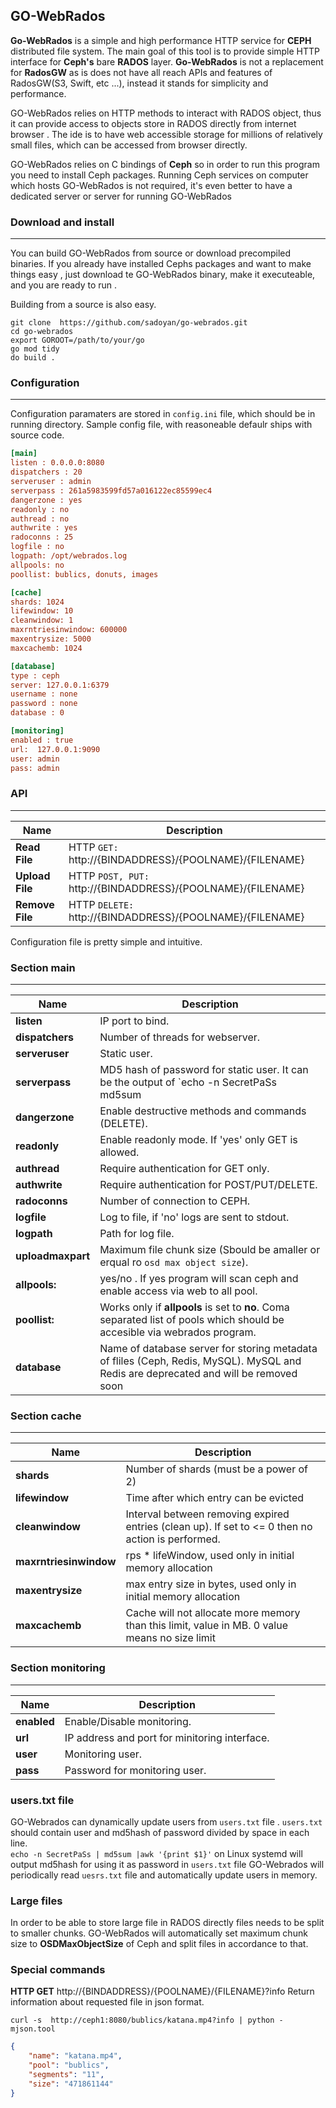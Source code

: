 **GO-WebRados**
---------

**Go-WebRados** is a simple and high performance HTTP service for **CEPH** distributed file system. 
The main goal of this tool is to provide simple HTTP interface for **Ceph's** bare **RADOS** layer.
**Go-WebRados** is not a replacement for **RadosGW** as is does not have all reach APIs and features of RadosGW(S3, Swift, etc ...), instead it stands for simplicity and performance. 

GO-WebRados relies on HTTP methods to interact with RADOS object, thus it can provide access to objects store in RADOS directly from internet browser . 
The ide is to have web accessible storage for millions of relatively small files, which can be accessed from browser directly. 

GO-WebRados relies on C bindings of **Ceph** so in order to run this program you need to install Ceph packages. 
Running Ceph services on computer which hosts GO-WebRados is not required, it's even better to have a dedicated server or server for running GO-WebRados  

### **Download and install**
---------

You can build GO-WebRados from source or download precompiled binaries. If you already have installed Cephs packages and want to make things easy , 
just download te GO-WebRados binary, make it executeable, and you are ready to run .  

Building from a source is also easy. 

```shell
git clone  https://github.com/sadoyan/go-webrados.git
cd go-webrados
export GOROOT=/path/to/your/go
go mod tidy
do build .
```


### **Configuration**
---------

Configuration paramaters are stored in ```config.ini``` file, which should be in running directory.
Sample config file, with reasoneable defaulr ships with source code. 

```ini
[main]
listen : 0.0.0.0:8080
dispatchers : 20
serveruser : admin
serverpass : 261a5983599fd57a016122ec85599ec4
dangerzone : yes
readonly : no
authread : no
authwrite : yes
radoconns : 25
logfile : no
logpath: /opt/webrados.log
allpools: no
poollist: bublics, donuts, images

[cache]
shards: 1024
lifewindow: 10
cleanwindow: 1
maxrntriesinwindow: 600000
maxentrysize: 5000
maxcachemb: 1024

[database]
type : ceph
server: 127.0.0.1:6379
username : none
password : none
database : 0

[monitoring]
enabled : true
url:  127.0.0.1:9090
user: admin
pass: admin
```

### **API**
---------

| **Name** | **Description** |
| ------------- | ------------- |
|**Read File**|HTTP ```GET:``` http://{BINDADDRESS}/{POOLNAME}/{FILENAME}|
|**Upload File**|HTTP ```POST, PUT:``` http://{BINDADDRESS}/{POOLNAME}/{FILENAME}|
|**Remove File**|HTTP ```DELETE:``` http://{BINDADDRESS}/{POOLNAME}/{FILENAME}|

Configuration file is pretty simple and intuitive. 

### **Section main**
---------

| **Name**          | **Description**                                                                                                                      |
|-------------------|--------------------------------------------------------------------------------------------------------------------------------------|
| **listen**        | IP port to bind.                                                                                                                     |
| **dispatchers**   | Number of threads for webserver.                                                                                                     |
| **serveruser**    | Static user.                                                                                                                         |
| **serverpass**    | MD5 hash of password for static user. It can be the output of `echo -n SecretPaSs md5sum |awk '{print $1}'`|                                                   | 
| **dangerzone**    | Enable destructive methods and commands (DELETE).                                                                                    |
| **readonly**      | Enable readonly mode. If 'yes' only GET is allowed.                                                                                  |
| **authread**      | Require authentication for GET only.                                                                                                 |
| **authwrite**     | Require authentication for POST/PUT/DELETE.                                                                                          |
| **radoconns**     | Number of connection to CEPH.                                                                                                        |
| **logfile**       | Log to file, if 'no' logs are sent to stdout.                                                                                        |
| **logpath**       | Path for log file.                                                                                                                   |
| **uploadmaxpart** | Maximum file chunk size (Sbould be amaller or erqual ro `osd max object size`).                                                      | 
| **allpools:**     | yes/no . If yes program will scan ceph and enable access via web to all pool.                                                        | 
| **poollist:**     | Works only if **allpools** is set to **no**. Coma separated list of pools which should be accesible via webrados program.            |  
| **database**      | Name of database server for storing metadata of fliles (Ceph, Redis, MySQL). MySQL and Redis are deprecated and will be removed soon |

### **Section cache**
---------
| **Name**  | **Description**                                                                                   |
| ------------- |---------------------------------------------------------------------------------------------------|
|**shards**| Number of shards (must be a power of 2)                                                           |
|**lifewindow**| Time after which entry can be evicted                                                             |
|**cleanwindow**| Interval between removing expired entries (clean up). If set to <= 0 then no action is performed. |
|**maxrntriesinwindow**| rps * lifeWindow, used only in initial memory allocation                                          |
|**maxentrysize**| max entry size in bytes, used only in initial memory allocation                                   |
|**maxcachemb**| Cache will not allocate more memory than this limit, value in MB.  0 value means no size limit                                |


### **Section monitoring**
---------
| **Name**  | **Description** |
| ------------- | ------------- |
|**enabled**|Enable/Disable monitoring.|
|**url**|IP address and port for minitoring interface.|
|**user**|Monitoring user.|
|**pass**|Password for monitoring user.|

### **users.txt file**

GO-Webrados can dynamically update users from ```users.txt``` file . 
```users.txt``` should contain user and md5hash of password divided by space in each line.  
`echo -n SecretPaSs | md5sum |awk '{print $1}'` on Linux systemd will output md5hash for using it as password in `users.txt` file 
GO-Webrados will periodically read ```uesrs.txt``` file and automatically update users in memory. 

### **Large files**

In order to be able to store large file in RADOS directly files needs to be split to smaller chunks. 
GO-WebRados will automatically set maximum chunk size to  **OSDMaxObjectSize** of Ceph and split files in accordance to that. 

### **Special commands**

**HTTP GET** http://{BINDADDRESS}/{POOLNAME}/{FILENAME}?info 
Return information about requested file in json format. 

```curl -s  http://ceph1:8080/bublics/katana.mp4?info | python -mjson.tool```

```json
{
    "name": "katana.mp4",
    "pool": "bublics",
    "segments": "11",
    "size": "471861144"
}
```
